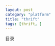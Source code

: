 ```yaml
---
layout: post
category: "platform"
title: "thrift"
tags: [thrift, ]
---
```


目录

<!-- TOC -->


<!-- /TOC -->


